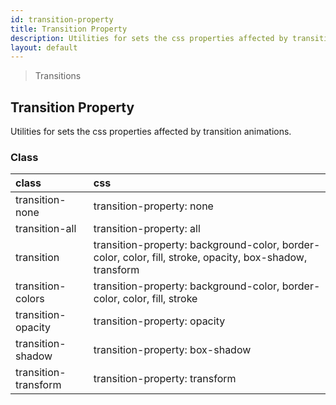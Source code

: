```yaml
---
id: transition-property
title: Transition Property
description: Utilities for sets the css properties affected by transition animations.
layout: default
---
```


> Transitions

## Transition Property

Utilities for sets the css properties affected by transition animations.

### Class

| <span class="px-3 py-1 text-white bg-charcoal-100 rounded-full">class</span> | <span class="px-3 py-1 text-white bg-charcoal-100 rounded-full">css</span> |
|:--|:--|
| transition-none | transition-property: none |
| transition-all | transition-property: all |
| transition | transition-property: background-color, border-color, color, fill, stroke, opacity, box-shadow, transform |
| transition-colors | transition-property: background-color, border-color, color, fill, stroke |
| transition-opacity | transition-property: opacity |
| transition-shadow | transition-property: box-shadow |
| transition-transform | transition-property: transform |
